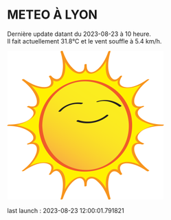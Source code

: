 # METEO À LYON

Dernière update datant du 2023-08-23 à 10 heure.  
Il fait actuellement 31.8°C et le vent souffle à 5.4 km/h.      

![](./.github/sun.png)

last launch : 2023-08-23 12:00:01.791821
